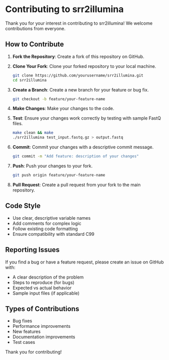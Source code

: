 # Contributing to srr2illumina

Thank you for your interest in contributing to srr2illumina! We welcome contributions from everyone.

## How to Contribute

1. **Fork the Repository**: Create a fork of this repository on GitHub.

2. **Clone Your Fork**: Clone your forked repository to your local machine.
   ```bash
   git clone https://github.com/yourusername/srr2illumina.git
   cd srr2illumina
   ```

3. **Create a Branch**: Create a new branch for your feature or bug fix.
   ```bash
   git checkout -b feature/your-feature-name
   ```

4. **Make Changes**: Make your changes to the code.

5. **Test**: Ensure your changes work correctly by testing with sample FastQ files.
   ```bash
   make clean && make
   ./srr2illumina test_input.fastq.gz > output.fastq
   ```

6. **Commit**: Commit your changes with a descriptive commit message.
   ```bash
   git commit -m "Add feature: description of your changes"
   ```

7. **Push**: Push your changes to your fork.
   ```bash
   git push origin feature/your-feature-name
   ```

8. **Pull Request**: Create a pull request from your fork to the main repository.

## Code Style

- Use clear, descriptive variable names
- Add comments for complex logic
- Follow existing code formatting
- Ensure compatibility with standard C99

## Reporting Issues

If you find a bug or have a feature request, please create an issue on GitHub with:
- A clear description of the problem
- Steps to reproduce (for bugs)
- Expected vs actual behavior
- Sample input files (if applicable)

## Types of Contributions

- Bug fixes
- Performance improvements
- New features
- Documentation improvements
- Test cases

Thank you for contributing!
